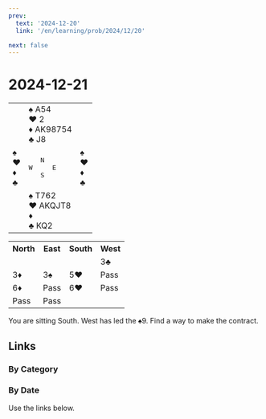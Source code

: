 ```yaml
---
prev:
  text: '2024-12-20'
  link: '/en/learning/prob/2024/12/20'

next: false
---
```


# 2024-12-21

<table class="deal">
	<tr>
		<td></td>
		<td>♠ A54<br>♥ 2<br>♦ AK98754<br>♣ J8</td>
		<td></td>
	</tr>
	<tr>
		<td>♠ <br>♥ <br>♦ <br>♣ </td>
		<td><pre>   N<br>W     E<br>   S</pre></td>
		<td>♠ <br>♥ <br>♦ <br>♣ </td>
	</tr>
	<tr>
		<td></td>
		<td>♠ T762<br>♥ AKQJT8<br>♦ <br>♣ KQ2</td>
		<td></td>
	</tr>
</table>

<table class="auction">
	<tr>
		<th>North</th>
		<th>East</th>
		<th>South</th>
		<th>West</th>
	</tr>
	<tr>
		<td></td>
		<td></td>
		<td></td>
		<td>3♣</td>
	</tr>
	<tr>
		<td>3♦</td>
		<td>3♠</td>
		<td>5♥</td>
		<td>Pass</td>
	</tr>
	<tr>
		<td>6♦</td>
		<td>Pass</td>
		<td>6♥</td>
		<td>Pass</td>
	</tr>
	<tr>
		<td>Pass</td>
		<td>Pass</td>
		<td></td>
		<td></td>
	</tr>
</table>

You are sitting South. West has led the ♠9. Find a way to make the contract.

## Links

[<Badge type="tip" text="Check Solution"/>](/en/learning/prob/2024/12/21)

### By Category

[<Badge type="tip" text="<--"/>](/en/practice/prob/2024/12/19)
[<Badge type="tip" text="Calendar"/>](/en/practice/calendar/2024/12)
[<Badge type="info" text="-->"/>](/en/practice/prob/2024/12/21#links)

### By Date

Use the links below.
